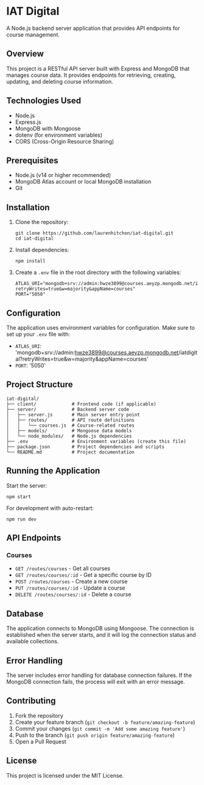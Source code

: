 # IAT Digital

A Node.js backend server application that provides API endpoints for course management.

## Overview

This project is a RESTful API server built with Express and MongoDB that manages course data. It provides endpoints for retrieving, creating, updating, and deleting course information.

## Technologies Used

- Node.js
- Express.js
- MongoDB with Mongoose
- dotenv (for environment variables)
- CORS (Cross-Origin Resource Sharing)

## Prerequisites

- Node.js (v14 or higher recommended)
- MongoDB Atlas account or local MongoDB installation
- Git

## Installation

1. Clone the repository:
   ```
   git clone https://github.com/laurenhitchon/iat-digital.git
   cd iat-digital
   ```

2. Install dependencies:
   ```
   npm install
   ```

3. Create a `.env` file in the root directory with the following variables:
   ```
   ATLAS_URI="mongodb+srv://admin:hwze3899@courses.aeyzp.mongodb.net/iatdigital?retryWrites=true&w=majority&appName=courses"
   PORT="5050"
   ```

## Configuration

The application uses environment variables for configuration. Make sure to set up your `.env` file with:

- `ATLAS_URI`: 'mongodb+srv://admin:hwze3899@courses.aeyzp.mongodb.net/iatdigital?retryWrites=true&w=majority&appName=courses'
- `PORT`: '5050'

## Project Structure

```
iat-digital/
├── client/             # Frontend code (if applicable)
├── server/             # Backend server code
│   ├── server.js       # Main server entry point
│   ├── routes/         # API route definitions
│   │   └── courses.js  # Course-related routes
│   ├── models/         # Mongoose data models
│   └── node_modules/   # Node.js dependencies
├── .env                # Environment variables (create this file)
├── package.json        # Project dependencies and scripts
└── README.md           # Project documentation
```

## Running the Application

Start the server:

```
npm start
```

For development with auto-restart:

```
npm run dev
```

## API Endpoints

### Courses

- `GET /routes/courses` - Get all courses
- `GET /routes/courses/:id` - Get a specific course by ID
- `POST /routes/courses` - Create a new course
- `PUT /routes/courses/:id` - Update a course
- `DELETE /routes/courses/:id` - Delete a course

## Database

The application connects to MongoDB using Mongoose. The connection is established when the server starts, and it will log the connection status and available collections.

## Error Handling

The server includes error handling for database connection failures. If the MongoDB connection fails, the process will exit with an error message.

## Contributing

1. Fork the repository
2. Create your feature branch (`git checkout -b feature/amazing-feature`)
3. Commit your changes (`git commit -m 'Add some amazing feature'`)
4. Push to the branch (`git push origin feature/amazing-feature`)
5. Open a Pull Request

## License

This project is licensed under the MIT License.
